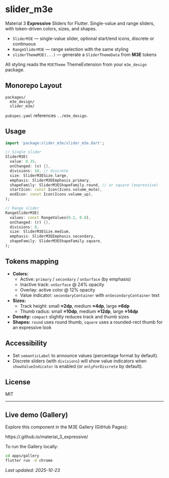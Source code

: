 # slider_m3e

Material 3 **Expressive** Sliders for Flutter. Single-value and range sliders, with token-driven colors, sizes, and shapes.

- `SliderM3E` — single-value slider, optional start/end icons, discrete or continuous
- `RangeSliderM3E` — range selection with the same styling
- `sliderThemeM3E(...)` — generate a `SliderThemeData` from **M3E** tokens

All styling reads the `M3ETheme` ThemeExtension from your `m3e_design` package.

## Monorepo Layout

```
packages/
  m3e_design/
  slider_m3e/
```

`pubspec.yaml` references `../m3e_design`.

## Usage

```dart
import 'package:slider_m3e/slider_m3e.dart';

// Single slider
SliderM3E(
  value: 0.35,
  onChanged: (v) {},
  divisions: 10, // discrete
  size: SliderM3ESize.large,
  emphasis: SliderM3EEmphasis.primary,
  shapeFamily: SliderM3EShapeFamily.round, // or square (expressive)
  startIcon: const Icon(Icons.volume_mute),
  endIcon: const Icon(Icons.volume_up),
);

// Range slider
RangeSliderM3E(
  values: const RangeValues(0.2, 0.8),
  onChanged: (r) {},
  divisions: 8,
  size: SliderM3ESize.medium,
  emphasis: SliderM3EEmphasis.secondary,
  shapeFamily: SliderM3EShapeFamily.square,
);
```

## Tokens mapping

- **Colors:**
  - Active: `primary` / `secondary` / `onSurface` (by emphasis)
  - Inactive track: `onSurface` @ 24% opacity
  - Overlay: active color @ 12% opacity
  - Value indicator: `secondaryContainer` with `onSecondaryContainer` text
- **Sizes:**
  - Track height: small **≈2dp**, medium **≈4dp**, large **≈6dp**
  - Thumb radius: small **≈10dp**, medium **≈12dp**, large **≈14dp**
- **Density:** `compact` slightly reduces track and thumb sizes
- **Shapes:** `round` uses round thumb, `square` uses a rounded-rect thumb for an expressive look

## Accessibility

- Set `semanticLabel` to announce values (percentage format by default).
- Discrete sliders (with `divisions`) will show value indicators when `showValueIndicator` is enabled (or `onlyForDiscrete` by default).

## License

MIT


---

## Live demo (Gallery)

Explore this component in the M3E Gallery (GitHub Pages):

https://<your-github-username>.github.io/material_3_expressive/

To run the Gallery locally:

```sh
cd apps/gallery
flutter run -d chrome
```

_Last updated: 2025-10-23_
